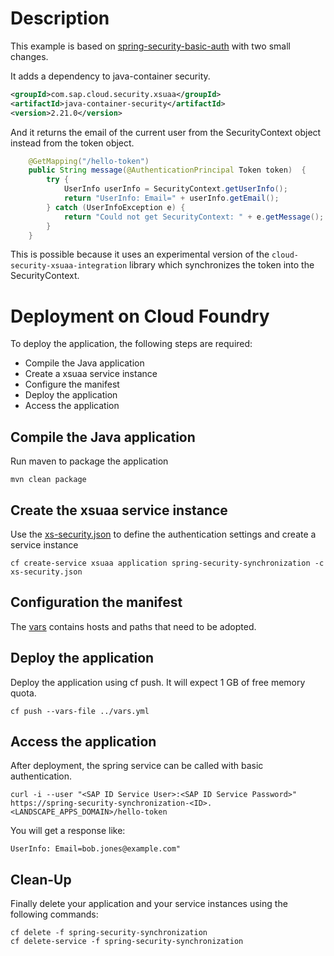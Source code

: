 # Description
This example is based on [spring-security-basic-auth](../spring-security-basic-auth/README.md) with two small changes.

It adds a dependency to java-container security. 
```xml
<groupId>com.sap.cloud.security.xsuaa</groupId>
<artifactId>java-container-security</artifactId>
<version>2.21.0</version>
```

And it returns the email of the current user from the SecurityContext object instead from the token object.
```java
	@GetMapping("/hello-token")
	public String message(@AuthenticationPrincipal Token token)  {
	    try {
            UserInfo userInfo = SecurityContext.getUserInfo();
            return "UserInfo: Email=" + userInfo.getEmail();
        } catch (UserInfoException e) {
            return "Could not get SecurityContext: " + e.getMessage();
        }
	}
```
This is possible because it uses an experimental version of the `cloud-security-xsuaa-integration` library which
synchronizes the token into the SecurityContext.

# Deployment on Cloud Foundry
To deploy the application, the following steps are required:
- Compile the Java application
- Create a xsuaa service instance
- Configure the manifest
- Deploy the application
- Access the application

## Compile the Java application
Run maven to package the application
```shell
mvn clean package
```

## Create the xsuaa service instance
Use the [xs-security.json](./xs-security.json) to define the authentication settings and create a service instance
```shell
cf create-service xsuaa application spring-security-synchronization -c xs-security.json
```

## Configuration the manifest
The [vars](../vars.yml) contains hosts and paths that need to be adopted.

## Deploy the application
Deploy the application using cf push. It will expect 1 GB of free memory quota.

```shell
cf push --vars-file ../vars.yml
```

## Access the application
After deployment, the spring service can be called with basic authentication.
```shell
curl -i --user "<SAP ID Service User>:<SAP ID Service Password>" https://spring-security-synchronization-<ID>.<LANDSCAPE_APPS_DOMAIN>/hello-token
```

You will get a response like:
```
UserInfo: Email=bob.jones@example.com"
```

## Clean-Up

Finally delete your application and your service instances using the following commands:
```
cf delete -f spring-security-synchronization
cf delete-service -f spring-security-synchronization
```

